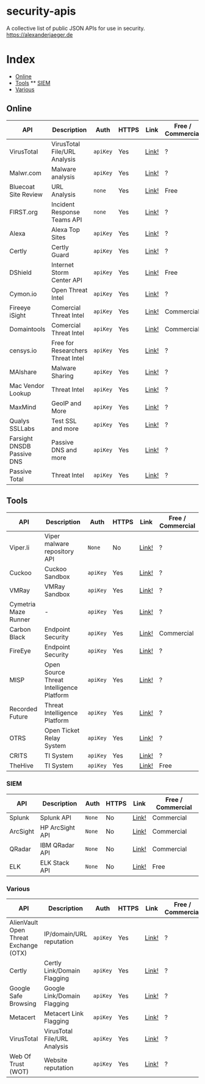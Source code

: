 # security-apis
A collective list of public JSON APIs for use in security. https://alexanderjaeger.de

# Index
* [Online](#online)
* [Tools](#tools)
** [SIEM](#siem)
* [Various](#various)


## Online
API | Description | Auth | HTTPS | Link | Free / Commercial|
|---|---|---|---|---|---|
| VirusTotal | VirusTotal File/URL Analysis | `apiKey` | Yes | [Link!](https://www.virustotal.com/en/documentation/public-api/) |?|
| Malwr.com | Malware analysis | `apiKey` | Yes | [Link!](https://malwr.com/) |?|
| Bluecoat Site Review | URL Analysis | `none` | Yes | [Link!](https://sitereview.bluecoat.com/sitereview.jsp) |Free|
| FIRST.org | Incident Response Teams API | `none` | Yes | [Link!](https://api.first.org/) |?|
| Alexa | Alexa Top Sites | `apiKey` | Yes | [Link!](https://docs.aws.amazon.com/AlexaTopSites/latest/) |?|
| Certly | Certly Guard | `apiKey` | Yes | [Link!](https://guard.certly.io/) |?|
| DShield | Internet Storm Center API  | `apiKey` | Yes | [Link!](https://www.dshield.org/api/) |Free|
| Cymon.io | Open Threat Intel  | `apiKey` | Yes | [Link!](https://guard.certly.io/) |?|
| Fireeye iSight | Comercial Threat Intel  | `apiKey` | Yes | [Link!](https://docs.fireeye.com/iSight/index.html#/) |Commercial|
| Domaintools | Comercial Threat Intel  | `apiKey` | Yes | [Link!](https://www.domaintools.com/products/api-integration/) |Commercial|
| censys.io | Free for Researchers Threat Intel  | `apiKey` | Yes | [Link!](https://censys.io/api) |?|
| MAlshare | Malware Sharing  | `apiKey` | Yes | [Link!](https://malshare.com/doc.php) |?|
| Mac Vendor Lookup | Threat Intel  | `apiKey` | Yes | [Link!](https://macvendors.com/api) |?|
| MaxMind | GeoIP and More  | `apiKey` | Yes | [Link!](https://dev.maxmind.com/) |?|
| Qualys SSLLabs | Test SSL and more | `apiKey` | Yes | [Link!](https://www.ssllabs.com/projects/ssllabs-apis/) |?|
| Farsight DNSDB Passive DNS | Passive DNS and more | `apiKey` | Yes | [Link!](https://api.dnsdb.info/) |?|
| Passive Total | Threat Intel | `apiKey` | Yes | [Link!](https://api.passivetotal.org/api/docs/) |?|




## Tools

API | Description | Auth | HTTPS | Link | Free / Commercial|
|---|---|---|---|---|---|
| Viper.li | Viper malware repository API | `None` | No | [Link!](http://viper-framework.readthedocs.io/en/latest/usage/web.html) |?|
| Cuckoo | Cuckoo Sandbox | `apiKey` | Yes | [Link!](https://malwr.com/) |?|
| VMRay | VMRay Sandbox | `apiKey` | Yes | [Link!](https://www.vmray.com/blog/v-1-9-api-now-restjson/) |?|
| Cymetria Maze Runner | - | `apiKey` | Yes | [Link!](https://community.cymmetria.com/api/sdk.pdf) |?|
| Carbon Black | Endpoint Security | `apiKey` | Yes | [Link!](https://github.com/carbonblack/cbapi) |Commercial|
| FireEye | Endpoint Security | `apiKey` | Yes | [Link!](https://docs.fireeye.com/) |?|
| MISP | Open Source Threat Intelligence Platform | `apiKey` | Yes | [Link!](https://www.circl.lu/doc/misp/automation/) |?|
| Recorded Future | Threat Intelligence Platform | `apiKey` | Yes | [Link!](https://www.circl.lu/doc/misp/automation/) |?|
| OTRS | Open Ticket Relay System | `apiKey` | Yes | [Link!](https://doc.otrs.com/doc/api/otrs/6.0/Perl/index.html) |?|
| CRITS | TI System | `apiKey` | Yes | [Link!](https://github.com/crits/crits/wiki/Authenticated-API) |?|
| TheHive | TI System | `apiKey` | Yes | [Link!](https://blog.thehive-project.org/tag/api/) |Free|



### SIEM
API | Description | Auth | HTTPS | Link | Free / Commercial|
|---|---|---|---|---|---|
| Splunk | Splunk API | `None` | No | [Link!](http://dev.splunk.com/restapi) |Commercial|
| ArcSight | HP ArcSight API | `None` | No | [Link!](https://h41382.www4.hpe.com/gfs-shared/downloads-273.pdf) |Commercial|
| QRadar | IBM QRadar API | `None` | No | [Link!](https://www.ibm.com/support/knowledgecenter/SSKMKU/com.ibm.qradar.doc_cloud/c_rest_api_getting_started.html) |Commercial|
| ELK | ELK Stack API | `None` | No | [Link!](https://www.elastic.co/guide/en/elasticsearch/reference/current/docs.html) |Free|




### Various
API | Description | Auth | HTTPS | Link |Free / Commercial|
|---|---|---|---|---|---|
| AlienVault Open Threat Exchange (OTX) | IP/domain/URL reputation | `apiKey` | Yes | [Link!](https://otx.alienvault.com/api/) |?|
| Certly | Certly Link/Domain Flagging | `apiKey` | Yes | [Link!](https://guard.certly.io/) |?|
| Google Safe Browsing | Google Link/Domain Flagging | `apiKey` | Yes | [Link!](https://developers.google.com/safe-browsing/) |?|
| Metacert | Metacert Link Flagging | `apiKey` | Yes | [Link!](https://metacert.com/) |?|
| VirusTotal | VirusTotal File/URL Analysis | `apiKey` | Yes | [Link!](https://www.virustotal.com/en/documentation/public-api/) |?|
| Web Of Trust (WOT) | Website reputation | `apiKey` | Yes | [Link!](https://www.mywot.com/wiki/API) |?|
